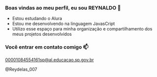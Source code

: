 ### Boas vindas ao meu perfil, eu sou REYNALDO 💙

- Estou estudando o Alura
- Estou me desenvolvendo na linguagem JavasCript
- Utilizo esse espaço para minha organização e compartilhamento dos meus projetos desenvolvidos

### Você entrar em contato comigo 📫

00001084554161sp@al.educacao.sp.gov.br

@Reydelas_007


